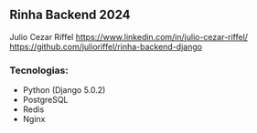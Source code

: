 ## Rinha Backend 2024

Julio Cezar Riffel
https://www.linkedin.com/in/julio-cezar-riffel/
https://github.com/julioriffel/rinha-backend-django


### Tecnologias:

- Python (Django 5.0.2)
- PostgreSQL
- Redis
- Nginx